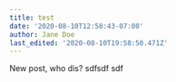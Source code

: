 ```yaml
---
title: test
date: '2020-08-10T12:58:43-07:00'
author: Jane Doe
last_edited: '2020-08-10T19:58:50.471Z'
---
```

New post, who dis? sdfsdf sdf